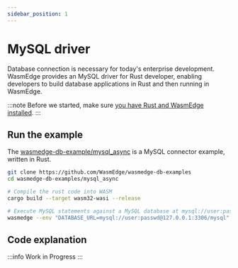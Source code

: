 ```yaml
---
sidebar_position: 1
---
```


# MySQL driver

Database connection is necessary for today's enterprise development. WasmEdge provides an MySQL driver for Rust developer, enabling developers to build database applications in Rust and then running in WasmEdge.

<!-- prettier-ignore -->
:::note
Before we started, make sure [you have Rust and WasmEdge installed](../setup.md).
:::

## Run the example

The [wasmedge-db-example/mysql_async](https://github.com/WasmEdge/wasmedge-db-examples/tree/main/mysql_async) is a MySQL connector example, written in Rust.

```bash
git clone https://github.com/WasmEdge/wasmedge-db-examples
cd wasmedge-db-examples/mysql_async

# Compile the rust code into WASM
cargo build --target wasm32-wasi --release

# Execute MySQL statements against a MySQL database at mysql://user:passwd@127.0.0.1:3306
wasmedge --env "DATABASE_URL=mysql://user:passwd@127.0.0.1:3306/mysql" target/wasm32-wasi/release/crud.wasm
```

## Code explanation

<!-- prettier-ignore -->
:::info
Work in Progress
:::
